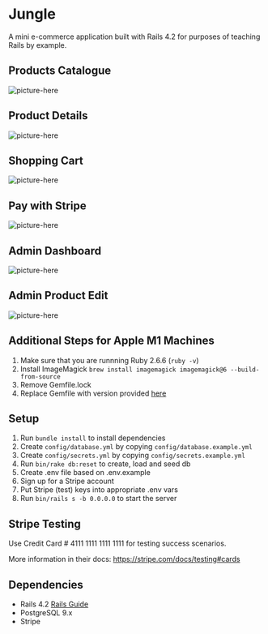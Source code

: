 # Jungle

A mini e-commerce application built with Rails 4.2 for purposes of teaching Rails by example.

## Products Catalogue

![picture-here](https://source.unsplash.com/random/600x600)

## Product Details

![picture-here](https://source.unsplash.com/random/600x600)

## Shopping Cart

![picture-here](https://source.unsplash.com/random/600x600)

## Pay with Stripe

![picture-here](https://source.unsplash.com/random/600x600)

## Admin Dashboard

![picture-here](https://source.unsplash.com/random/600x600)

## Admin Product Edit

![picture-here](https://source.unsplash.com/random/600x600)



## Additional Steps for Apple M1 Machines

1. Make sure that you are runnning Ruby 2.6.6 (`ruby -v`)
1. Install ImageMagick `brew install imagemagick imagemagick@6 --build-from-source`
2. Remove Gemfile.lock
3. Replace Gemfile with version provided [here](https://gist.githubusercontent.com/FrancisBourgouin/831795ae12c4704687a0c2496d91a727/raw/ce8e2104f725f43e56650d404169c7b11c33a5c5/Gemfile)

## Setup

1. Run `bundle install` to install dependencies
2. Create `config/database.yml` by copying `config/database.example.yml`
3. Create `config/secrets.yml` by copying `config/secrets.example.yml`
4. Run `bin/rake db:reset` to create, load and seed db
5. Create .env file based on .env.example
6. Sign up for a Stripe account
7. Put Stripe (test) keys into appropriate .env vars
8. Run `bin/rails s -b 0.0.0.0` to start the server

## Stripe Testing

Use Credit Card # 4111 1111 1111 1111 for testing success scenarios.

More information in their docs: <https://stripe.com/docs/testing#cards>

## Dependencies

* Rails 4.2 [Rails Guide](http://guides.rubyonrails.org/v4.2/)
* PostgreSQL 9.x
* Stripe
